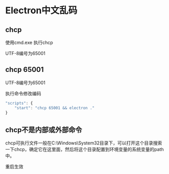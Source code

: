 # Electron中文乱码

## chcp

使用cmd.exe 执行chcp

UTF-8编号为65001

## chcp 65001

UTF-8编号为65001

执行命令修改编码

```javascript
"scripts": {
    "start": "chcp 65001 && electron ."
}
```

## chcp不是内部或外部命令

chcp可执行文件一般在C:\Windows\System32目录下，可以打开这个目录搜索一下chcp，确定它在这里面，然后将这个目录配置到环境变量的系统变量的path中。

重启生效